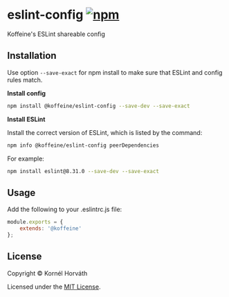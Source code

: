 <h1>
	eslint-config
	<a href="https://www.npmjs.com/package/@koffeine/eslint-config"><img alt="npm" src="https://img.shields.io/npm/v/@koffeine/eslint-config"></a>
</h1>

Koffeine's ESLint shareable config

## Installation

Use option `--save-exact` for npm install to make sure that ESLint and config rules match.

__Install config__

```sh
npm install @koffeine/eslint-config --save-dev --save-exact
```

__Install ESLint__

Install the correct version of ESLint, which is listed by the command:

```sh
npm info @koffeine/eslint-config peerDependencies
```

For example:

```sh
npm install eslint@8.31.0 --save-dev --save-exact
```

## Usage

Add the following to your .eslintrc.js file:

```js
module.exports = {
    extends: '@koffeine'
};
```

## License

Copyright © Kornél Horváth

Licensed under the [MIT License](https://raw.githubusercontent.com/koffeine/eslint-config/master/LICENSE).
